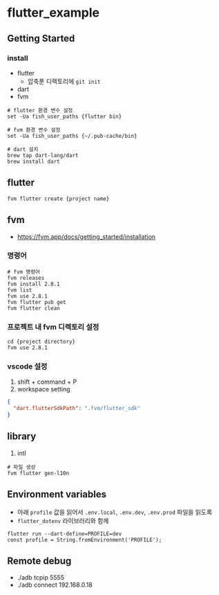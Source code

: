 # flutter_example

## Getting Started

### install

* flutter
    * 압축푼 디렉토리에 `git init`
* dart
* fvm

```shell script
# flutter 환경 변수 설정
set -Ua fish_user_paths {flutter bin}

# fvm 환경 변수 설정
set -Ua fish_user_paths {~/.pub-cache/bin}

# dart 설치
brew tap dart-lang/dart
brew install dart

```

## flutter

```shell script
fvm flutter create {project name}
```

## fvm

* https://fvm.app/docs/getting_started/installation

### 명령어

```shell script
# fvm 명령어
fvm releases
fvm install 2.8.1
fvm list
fvm use 2.8.1
fvm flutter pub get
fvm flutter clean
```

### 프로젝트 내 fvm 디렉토리 설정

```shell script
cd {project directory}
fvm use 2.8.1
```

### vscode 설정

1. shift + command + P
2. workspace setting

```json
{
  "dart.flutterSdkPath": ".fvm/flutter_sdk"
}
```

## library

1. intl

```shell script
# 파일 생성
fvm flutter gen-l10n
```

## Environment variables

* 아래 `profile` 값을 읽어서 `.env.local`, `.env.dev`, `.env.prod` 파일을 읽도록
* `flutter_dotenv` 라이브러리와 함께

```shell
flutter run --dart-define=PROFILE=dev
const profile = String.fromEnvironment('PROFILE');
```

## Remote debug

* ./adb tcpip 5555
* ./adb connect 192.168.0.18
